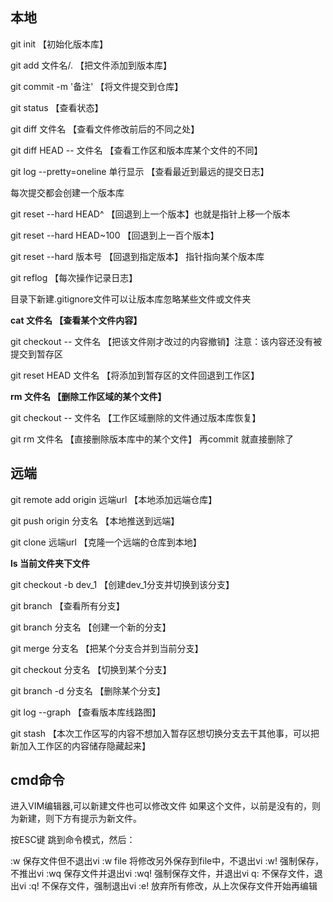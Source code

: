

## 本地

git init 【初始化版本库】

git add 文件名/.    【把文件添加到版本库】

git commit -m '备注'  【将文件提交到仓库】

git status 【查看状态】

git diff 文件名 【查看文件修改前后的不同之处】

git diff HEAD -- 文件名 【查看工作区和版本库某个文件的不同】

git log  --pretty=oneline 单行显示 【查看最近到最远的提交日志】

每次提交都会创建一个版本库

git reset --hard HEAD^ 【回退到上一个版本】也就是指针上移一个版本

git reset --hard HEAD~100 【回退到上一百个版本】

git reset --hard 版本号 【回退到指定版本】 指针指向某个版本库

git reflog 【每次操作记录日志】

目录下新建.gitignore文件可以让版本库忽略某些文件或文件夹

**cat 文件名 【查看某个文件内容】**

git checkout -- 文件名 【把该文件刚才改过的内容撤销】注意：该内容还没有被提交到暂存区

git reset HEAD 文件名 【将添加到暂存区的文件回退到工作区】

**rm 文件名 【删除工作区域的某个文件】**

git checkout -- 文件名 【工作区域删除的文件通过版本库恢复】

git rm 文件名 【直接删除版本库中的某个文件】 再commit 就直接删除了




## 远端

git remote add origin 远端url 【本地添加远端仓库】

git push origin 分支名 【本地推送到远端】

git clone 远端url 【克隆一个远端的仓库到本地】

**ls 当前文件夹下文件**

git checkout -b dev_1 【创建dev_1分支并切换到该分支】

git branch 【查看所有分支】

git branch 分支名 【创建一个新的分支】

git merge 分支名 【把某个分支合并到当前分支】

git checkout 分支名 【切换到某个分支】

git branch -d 分支名 【删除某个分支】

git log --graph 【查看版本库线路图】

git stash 【本次工作区写的内容不想加入暂存区想切换分支去干其他事，可以把新加入工作区的内容储存隐藏起来】


## cmd命令

进入VIM编辑器,可以新建文件也可以修改文件
如果这个文件，以前是没有的，则为新建，则下方有提示为新文件。

按ESC键 跳到命令模式，然后：

:w 保存文件但不退出vi 
:w file 将修改另外保存到file中，不退出vi 
:w! 强制保存，不推出vi 
:wq 保存文件并退出vi 
:wq! 强制保存文件，并退出vi 
q: 不保存文件，退出vi 
:q! 不保存文件，强制退出vi 
:e! 放弃所有修改，从上次保存文件开始再编辑